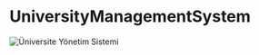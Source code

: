 # UniversityManagementSystem


![Üniversite Yönetim Sistemi](https://user-images.githubusercontent.com/61678573/183924552-2deb004c-029f-40d8-8cb7-bd876082af15.svg)

